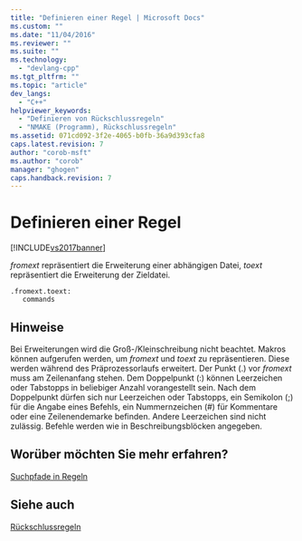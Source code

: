 ```yaml
---
title: "Definieren einer Regel | Microsoft Docs"
ms.custom: ""
ms.date: "11/04/2016"
ms.reviewer: ""
ms.suite: ""
ms.technology: 
  - "devlang-cpp"
ms.tgt_pltfrm: ""
ms.topic: "article"
dev_langs: 
  - "C++"
helpviewer_keywords: 
  - "Definieren von Rückschlussregeln"
  - "NMAKE (Programm), Rückschlussregeln"
ms.assetid: 071cd092-3f2e-4065-b0fb-36a9d393cfa8
caps.latest.revision: 7
author: "corob-msft"
ms.author: "corob"
manager: "ghogen"
caps.handback.revision: 7
---
```

# Definieren einer Regel
[!INCLUDE[vs2017banner](../assembler/inline/includes/vs2017banner.md)]

*fromext* repräsentiert die Erweiterung einer abhängigen Datei, *toext* repräsentiert die Erweiterung der Zieldatei.  
  
```  
.fromext.toext:  
   commands  
```  
  
## Hinweise  
 Bei Erweiterungen wird die Groß\-\/Kleinschreibung nicht beachtet.  Makros können aufgerufen werden, um *fromext* und *toext* zu repräsentieren. Diese werden während des Präprozessorlaufs erweitert.  Der Punkt \(.\) vor *fromext* muss am Zeilenanfang stehen.  Dem Doppelpunkt \(:\) können Leerzeichen oder Tabstopps in beliebiger Anzahl vorangestellt sein.  Nach dem Doppelpunkt dürfen sich nur Leerzeichen oder Tabstopps, ein Semikolon \(;\) für die Angabe eines Befehls, ein Nummernzeichen \(\#\) für Kommentare oder eine Zeilenendemarke befinden.  Andere Leerzeichen sind nicht zulässig.  Befehle werden wie in Beschreibungsblöcken angegeben.  
  
## Worüber möchten Sie mehr erfahren?  
 [Suchpfade in Regeln](../build/search-paths-in-rules.md)  
  
## Siehe auch  
 [Rückschlussregeln](../build/inference-rules.md)
